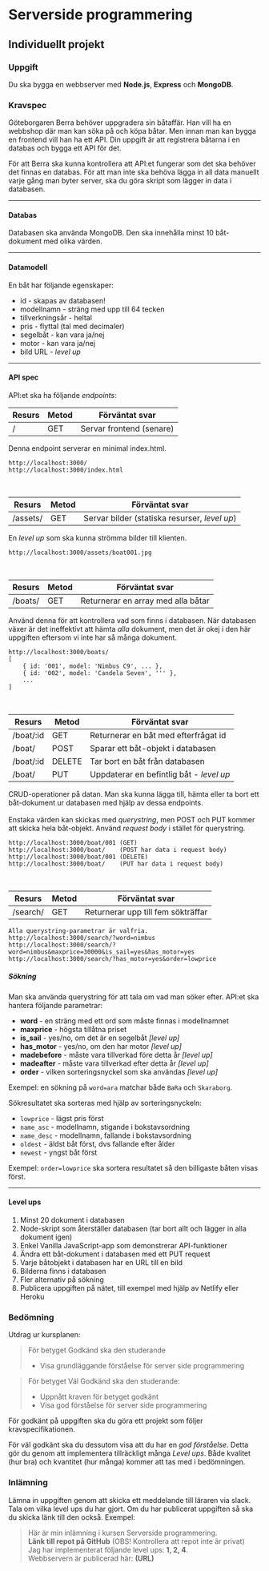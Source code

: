 # Serverside programmering
## Individuellt projekt

### Uppgift
Du ska bygga en webbserver med **Node.js**, **Express** och **MongoDB**.

### Kravspec
Göteborgaren Berra behöver uppgradera sin båtaffär. Han vill ha en webbshop där man kan söka på och köpa båtar. Men innan man kan bygga en frontend vill han ha ett API. Din uppgift är att registrera båtarna i en databas och bygga ett API för det.

För att Berra ska kunna kontrollera att API:et fungerar som det ska behöver det finnas en databas. För att man inte ska behöva lägga in all data manuellt varje gång man byter server, ska du göra skript som lägger in data i databasen.

---

#### Databas
Databasen ska använda MongoDB. Den ska innehålla minst 10 båt-dokument med olika värden.

---
#### Datamodell
En båt har följande egenskaper:
* id - skapas av databasen!
* modellnamn - sträng med upp till 64 tecken
* tillverkningsår - heltal
* pris - flyttal (tal med decimaler)
* segelbåt - kan vara ja/nej
* motor - kan vara ja/nej
* bild URL - *level up*

---

#### API spec
API:et ska ha följande *endpoints*:

|Resurs    |Metod   |Förväntat svar|
|----------|--------|---|
|/         | GET    |Servar frontend (senare)|

Denna endpoint serverar en minimal index.html.
```
http://localhost:3000/
http://localhost:3000/index.html
```
<br>

|Resurs    |Metod   |Förväntat svar|
|----------|--------|---|
|/assets/  | GET    |Servar bilder (statiska resurser, *level up*)|

En *level up* som ska kunna strömma bilder till klienten.
```
http://localhost:3000/assets/boat001.jpg
```
<br>

|Resurs    |Metod   |Förväntat svar|
|----------|--------|---|
|/boats/   | GET    |Returnerar en array med alla båtar|

Använd denna för att kontrollera vad som finns i databasen. När databasen växer är det ineffektivt att hämta *alla* dokument, men det är okej i den här uppgiften eftersom vi inte har så många dokument.
```
http://localhost:3000/boats/
[
    { id: '001', model: 'Nimbus C9', ... },
    { id: '002', model: 'Candela Seven', ''' },
    ...
]
```
<br>

|Resurs    |Metod   |Förväntat svar|
|----------|--------|---|
|/boat/:id | GET    |Returnerar en båt med efterfrågat id|
|/boat/    | POST   |Sparar ett båt-objekt i databasen|
|/boat/:id | DELETE |Tar bort en båt från databasen|
|/boat/    | PUT    |Uppdaterar en befintlig båt - *level up*|

CRUD-operationer på datan. Man ska kunna lägga till, hämta eller ta bort ett båt-dokument ur databasen med hjälp av dessa endpoints. <br><br>
Enstaka värden kan skickas med *querystring*, men POST och PUT kommer att skicka hela båt-objekt. Använd *request body* i stället för querystring.
```
http://localhost:3000/boat/001 (GET)
http://localhost:3000/boat/    (POST har data i request body)
http://localhost:3000/boat/001 (DELETE)
http://localhost:3000/boat/    (PUT har data i request body)
```
<br>

|Resurs    |Metod   |Förväntat svar|
|----------|--------|---|
|/search/  | GET    |Returnerar upp till fem sökträffar|

```
Alla querystring-parametrar är valfria.
http://localhost:3000/search/?word=nimbus
http://localhost:3000/search/?word=nimbus&maxprice=30000&is_sail=yes&has_motor=yes
http://localhost:3000/search/?has_motor=yes&order=lowprice
```

##### Sökning
Man ska använda querystring för att tala om vad man söker efter. API:et ska hantera följande parametrar:
* **word** - en sträng med ett ord som måste finnas i modellnamnet
* **maxprice** - högsta tillåtna priset
* **is_sail** - yes/no, om det är en segelbåt *[level up]*
* **has_motor** - yes/no, om den har motor *[level up]*
* **madebefore** - måste vara tillverkad före detta år *[level up]*
* **madeafter** - måste vara tillverkad efter detta år *[level up]*
* **order** - vilken sorteringsnyckel som ska användas *[level up]*

Exempel: en sökning på `word=ara` matchar både `BaRa` och `Skaraborg`.

Sökresultatet ska sorteras med hjälp av sorteringsnyckeln:
* `lowprice` - lägst pris först
* `name_asc` - modellnamn, stigande i bokstavsordning
* `name_desc` - modellnamn, fallande i bokstavsordning
* `oldest` - äldst båt först, dvs fallande efter ålder
* `newest` - yngst båt först

Exempel: `order=lowprice` ska sortera resultatet så den billigaste båten visas först.

---

#### Level ups
1. Minst 20 dokument i databasen
1. Node-skript som återställer databasen (tar bort allt och lägger in alla dokument igen)
1. Enkel Vanilla JavaScript-app som demonstrerar API-funktioner
1. Ändra ett båt-dokument i databasen med ett PUT request
1. Varje båtobjekt i databasen har en URL till en bild
1. Bilderna finns i databasen
1. Fler alternativ på sökning
1. Publicera uppgiften på nätet, till exempel med hjälp av Netlify eller Heroku

### Bedömning
Utdrag ur kursplanen:
> För betyget Godkänd ska den studerande
> * Visa grundläggande förståelse för server side programmering

> För betyget Väl Godkänd ska den studerande:
> * Uppnått kraven för betyget godkänt
> * Visa god förståelse för server side programmering

För godkänt på uppgiften ska du göra ett projekt som följer kravspecifikationen.

För väl godkänt ska du dessutom visa att du har en *god förståelse*. Detta gör du genom att implementera tillräckligt många *Level ups*. Både kvalitet (hur bra) och kvantitet (hur många) kommer att tas med i bedömningen.

### Inlämning
Lämna in uppgiften genom att skicka ett meddelande till läraren via slack. Tala om vilka level ups du har gjort. Om du har publicerat uppgiften så ska du skicka länk till den också. Exempel:

> Här är min inlämning i kursen Serverside programmering. <br>
> **Länk till repot på GitHub** (OBS! Kontrollera att repot inte är privat) <br>
> Jag har implementerat följande level ups: **1, 2, 4**. <br>
> Webbservern är publicerad här: **(URL)**
